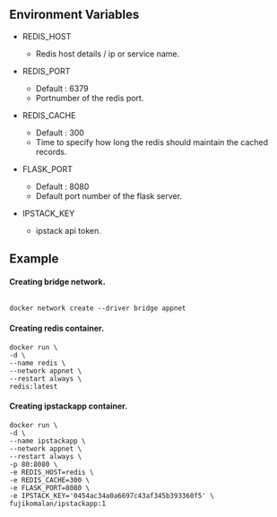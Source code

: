 ## Environment Variables

- REDIS_HOST
  
  - Redis host details / ip or service name.

- REDIS_PORT 

  - Default : 6379 
  - Portnumber of the redis port.

- REDIS_CACHE
  - Default : 300
  - Time to specify how long the redis should maintain the cached records.


- FLASK_PORT
  - Default : 8080
  - Default port number of the flask server.

- IPSTACK_KEY
  - ipstack api token.


 

## Example

#### Creating bridge network.
```

docker network create --driver bridge appnet
```


#### Creating redis container.

```
docker run \
-d \
--name redis \
--network appnet \
--restart always \
redis:latest
```

#### Creating ipstackapp container.

```
docker run \
-d \
--name ipstackapp \
--network appnet \
--restart always \
-p 80:8080 \
-e REDIS_HOST=redis \
-e REDIS_CACHE=300 \
-e FLASK_PORT=8080 \
-e IPSTACK_KEY='0454ac34a0a6697c43af345b393360f5' \
fujikomalan/ipstackapp:1

```
